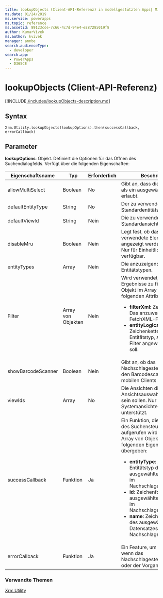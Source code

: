```yaml
---
title: lookupObjects (Client-API-Referenz) in modellgestützten Apps| MicrosoftDocs
ms.date: 01/24/2019
ms.service: powerapps
ms.topic: reference
ms.assetid: 89123cde-7c66-4c7d-94e4-e287285019f8
author: KumarVivek
ms.author: kvivek
manager: annbe
search.audienceType:
  - developer
search.app:
  - PowerApps
  - D365CE
---
```

# <a name="lookupobjects-client-api-reference"></a>lookupObjects (Client-API-Referenz)



[!INCLUDE[./includes/lookupObjects-description.md](./includes/lookupObjects-description.md)] 

## <a name="syntax"></a>Syntax

`Xrm.Utility.lookupObjects(lookupOptions).then(successCallback, errorCallback)`

## <a name="parameters"></a>Parameter

**lookupOptions**: Objekt. Definiert die Optionen für das Öffnen des Suchendialogfelds. Verfügt über die folgenden Eigenschaften:

|Eigenschaftsname |Typ |Erforderlich |Beschreibung |
|---|---|---|---|
|allowMultiSelect|Boolean|No|Gibt an, dass die Suche mehr als ein ausgewähltes Element erlaubt.|
|defaultEntityType|String|No|Der zu verwenden Standardentitätstyp.|
|defaultViewId|String|Nein|Die zu verwendende Standardansicht|
|disableMru|Boolean|Nein|Legt fest, ob das zuletzt verwendete Element (MRU) angezeigt werden soll.<br />Nur für Einheitliche Oberfläche verfügbar.|
|entityTypes|Array|Nein|Die anzuzeigenden Entitätstypen.|
|Filter|Array von Objekten|Nein|Wird verwendet, um die Ergebnisse zu filtern. Jedes Objekt im Array enthält die folgenden Attribute:<br /><ul><li>**filterXml**: Zeichenfolge. Das anzuwendende FetchXML-Filterelement.</li><li>**entityLogicalName**: Zeichenkette. Der Entitätstyp, auf den dieser Filter angewendet werden soll.</li></ul>|
|showBarcodeScanner|Boolean|Nein|Gibt an, ob das Nachschlagesteuerelement den Barcodescanner in mobilen Clients anzeigen soll.|
|viewIds|Array|No|Die Ansichten die in der Ansichtsauswahl verfügbar sein sollen. Nur Systemansichten werden unterstützt.|
|successCallback |Funktion |Ja |Ein Funktion, die beim Aufrufen des Suchensteuerelements aufgerufen wird. Es wird ein Array von Objekten mit den folgenden Eigenschaften übergeben:<br/><ul><li>**entityType**: Zeichenfolge. Entitätstyp des ausgewählten Datensatzes im Nachschlagesteuerelement.</li><li>**id**: Zeichenfolge. ID des ausgewählten Datensatzes im Nachschlagesteuerelement.</li><li>**name**: Zeichenfolge. Name des ausgewählten Datensatzes im Nachschlagesteuerelement.</li>|
|errorCallback |Funktion |Ja |Ein Feature, um aufzurufen, wenn das Nachschlagesteuerelement oder der Vorgang fehlschlägt.  |


### <a name="related-topics"></a>Verwandte Themen

[Xrm.Utility](../xrm-utility.md)
